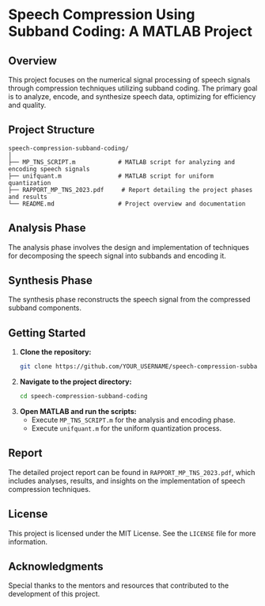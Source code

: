 # Speech Compression Using Subband Coding: A MATLAB Project

## Overview
This project focuses on the numerical signal processing of speech signals through compression techniques utilizing subband coding. The primary goal is to analyze, encode, and synthesize speech data, optimizing for efficiency and quality.

## Project Structure
```plaintext
speech-compression-subband-coding/
│
├── MP_TNS_SCRIPT.m            # MATLAB script for analyzing and encoding speech signals
├── unifquant.m                # MATLAB script for uniform quantization
├── RAPPORT_MP_TNS_2023.pdf     # Report detailing the project phases and results
└── README.md                  # Project overview and documentation
```

## Analysis Phase
The analysis phase involves the design and implementation of techniques for decomposing the speech signal into subbands and encoding it.

## Synthesis Phase
The synthesis phase reconstructs the speech signal from the compressed subband components.

## Getting Started
1. **Clone the repository:**
   ```bash
   git clone https://github.com/YOUR_USERNAME/speech-compression-subband-coding](https://github.com/ChaimaBalti/speech-compression-subband-coding.git
   ```
2. **Navigate to the project directory:**
   ```bash
   cd speech-compression-subband-coding
   ```
3. **Open MATLAB and run the scripts:**
   - Execute `MP_TNS_SCRIPT.m` for the analysis and encoding phase.
   - Execute `unifquant.m` for the uniform quantization process.

## Report
The detailed project report can be found in `RAPPORT_MP_TNS_2023.pdf`, which includes analyses, results, and insights on the implementation of speech compression techniques.

## License
This project is licensed under the MIT License. See the `LICENSE` file for more information.

## Acknowledgments
Special thanks to the mentors and resources that contributed to the development of this project.
```
